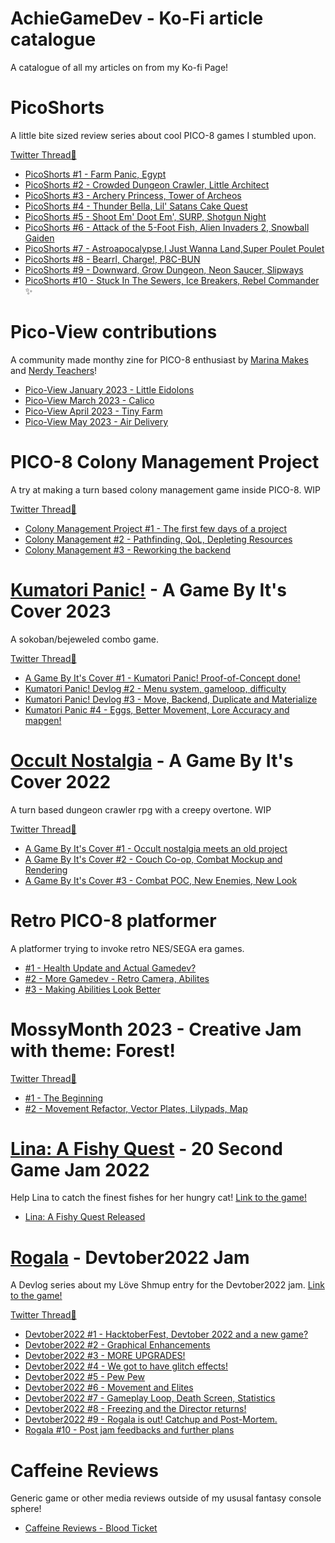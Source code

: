 # AchieGameDev - Ko-Fi article catalogue
A catalogue of all my articles on from my Ko-fi Page!

# PicoShorts
A little bite sized review series about cool PICO-8 games I stumbled upon.  

[Twitter Thread🧵](https://twitter.com/Achie7240/status/1665425528319246338)

- [PicoShorts #1 - Farm Panic, Egypt](https://ko-fi.com/post/PicoShorts-1-E1E29R7LV) 
- [PicoShorts #2 - Crowded Dungeon Crawler, Little Architect](https://ko-fi.com/post/Eng-PicoShorts-2--Crowded-Dungeon-Crawler-Lit-W7W2ADJDB)
- [PicoShorts #3 - Archery Princess, Tower of Archeos](https://ko-fi.com/post/Eng-PicoShorts-3--Archery-Princess-I3I7AIEZA)
- [PicoShorts #4 - Thunder Bella, Lil' Satans Cake Quest](https://ko-fi.com/post/Eng-PicoShorts-4--Thunder-Bella-Lil-Satans-C-V7V2D7QTW)
- [PicoShorts #5 - Shoot Em' Doot Em', SURP, Shotgun Night](https://ko-fi.com/Post/Eng-PicoShorts-5--Shotgun-Night-Shoot-Em-Doo-T6T1FTUL8) 
- [PicoShorts #6 - Attack of the 5-Foot Fish, Alien Invaders 2, Snowball Gaiden](https://ko-fi.com/post/PicoShorts-6--Attack-of-the-5-Foot-Fish-R6R7HAPH5)
- [PicoShorts #7 - Astroapocalypse,I Just Wanna Land,Super Poulet Poulet](https://ko-fi.com/post/PicoShorts-7--AstroapocalypseI-Just-Wanna-Land-E1E8HUNUA)
- [PicoShorts #8 - Bearrl, Charge!, P8C-BUN](https://ko-fi.com/post/PicoShorts-8--Bearrl-Charge-P8C-BUN-H2H8K6O60)
- [PicoShorts #9 - Downward, Grow Dungeon, Neon Saucer, Slipways](https://ko-fi.com/post/PicoShorts-9--Downward-Grow-Dungeon-Neon-Sauce-O5O8L3CHW)
- [PicoShorts #10 - Stuck In The Sewers, Ice Breakers, Rebel Commander](https://ko-fi.com/post/PicoShorts-10--Stuck-In-The-Sewers-Ice-Breakers-P5P4NVRHQ) ✨

# Pico-View contributions
A community made monthy zine for PICO-8 enthusiast by [Marina Makes](https://twitter.com/MarinaMakes) and [Nerdy Teachers](https://twitter.com/NerdyTeachers)!

- [Pico-View January 2023 - Little Eidolons](https://nerdyteachers.com/PICO-8/Pico-View/?issue=1)
- [Pico-View March 2023 - Calico](https://nerdyteachers.com/PICO-8/Pico-View/?issue=3)
- [Pico-View April 2023 - Tiny Farm](https://nerdyteachers.com/PICO-8/Pico-View/?issue=4#featuredReview)
- [Pico-View May 2023 - Air Delivery](https://nerdyteachers.com/PICO-8/Pico-View/?issue=5#featuredReview) 

# PICO-8 Colony Management Project  
A try at making a turn based colony management game inside PICO-8. WIP  

[Twitter Thread🧵](https://twitter.com/Achie7240/status/1648051091781697537)

- [Colony Management Project #1 - The first few days of a project](https://ko-fi.com/post/Colony-Management-Project-1--The-first-few-days-A0A5J2DFS)
- [Colony Management #2 - Pathfinding, QoL, Depleting Resources](https://ko-fi.com/post/Colony-Management-2--Pathfinding-QoL-Depleting-G2G1JT4TT)
- [Colony Management #3 - Reworking the backend](https://ko-fi.com/post/Colony-Management-3--Reworking-the-backend-K3K8KNQU7) 

# [Kumatori Panic!](https://achie.itch.io/kumatori-panic) - A Game By It's Cover 2023  
A sokoban/bejeweled combo game.  

[Twitter Thread🧵](https://twitter.com/Achie7240/status/1675224388898021376)

- [A Game By It's Cover #1 - Kumatori Panic! Proof-of-Concept done!](https://ko-fi.com/post/A-Game-By-Its-Cover-1--Kumatori-Panic-Proof-of-J3J6MST5M) 
- [Kumatori Panic! Devlog #2 - Menu system, gameloop, difficulty](https://ko-fi.com/Post/AGBIC--Kumatori-Panic-Devlog-2--Menu-system-g-E1E5MTTV5)
- [Kumatori Panic! Devlog #3 - Move, Backend, Duplicate and Materialize](https://ko-fi.com/post/Kumatori-Panic-3--Move-Backend-Duplicate-and-M-A0A7MYEPA)
- [Kumatori Panic #4 - Eggs, Better Movement, Lore Accuracy and mapgen!](https://ko-fi.com/post/Kumatori-Panic-4--Eggs-Better-Movement-Lore-Ac-N4N0N6K7W)


# [Occult Nostalgia](https://achie.itch.io/occult-nostalgia) - A Game By It's Cover 2022  
A turn based dungeon crawler rpg with a creepy overtone. WIP  

[Twitter Thread🧵](https://twitter.com/Achie7240/status/1586100113956425728)  

- [A Game By It's Cover #1 - Occult nostalgia meets an old project](https://ko-fi.com/post/A-Game-By-Its-Cover-1--Occult-nostalgia-meets-a-C0C3FZFLM)
- [A Game By It's Cover #2 - Couch Co-op, Combat Mockup and Rendering](https://ko-fi.com/post/A-Game-By-Its-Cover-2--Couch-Co-op-Combat-Mock-E1E8G6HWY)
- [A Game By It's Cover #3 - Combat POC, New Enemies, New Look](https://ko-fi.com/post/A-Game-By-Its-Cover-3--Combat-POC-New-Enemies-L3L4GF2I3)

# Retro PICO-8 platformer  
A platformer trying to invoke retro NES/SEGA era games.

- [#1 - Health Update and Actual Gamedev?](https://ko-fi.com/post/Health-Update-and-Actual-Gamedev-J3J7D7369)
- [#2 - More Gamedev - Retro Camera, Abilites](https://ko-fi.com/post/More-Gamedev--Retro-Camera-Abilites-C0C1DCSJD)
- [#3 - Making Abilities Look Better](https://ko-fi.com/post/ENGHUN-Unnamed-Project--Making-Abilites-Look-B-X8X2DH3X2)

# MossyMonth 2023 - Creative Jam with theme: Forest!

[Twitter Thread🧵](https://twitter.com/Achie7240/status/1668344676267487232)

- [#1 - The Beginning](https://ko-fi.com/post/MossyMonth-2023-1--The-Beginnings-C0C5M7HZ3)
- [#2 - Movement Refactor, Vector Plates, Lilypads, Map](https://ko-fi.com/post/Mossy-Month-2--Movement-Refactor-Vector-Plates-E1E2MLT9O)

# [Lina: A Fishy Quest](https://achie.itch.io/lina-a-fishy-quest) - 20 Second Game Jam 2022  
Help Lina to catch the finest fishes for her hungry cat! [Link to the game!](https://achie.itch.io/lina-a-fishy-quest)
- [Lina: A Fishy Quest Released](https://ko-fi.com/post/Lina-A-Fishy-Quest-is-out--20-second-game-jam-O5O1G84J9) 

# [Rogala](https://achie.itch.io/rogala) - Devtober2022 Jam
A Devlog series about my Löve Shmup entry for the Devtober2022 jam. [Link to the game!](https://achie.itch.io/rogala)

[Twitter Thread🧵](https://twitter.com/Achie7240/status/1577053869481525248)  

- [Devtober2022 #1 - HacktoberFest, Devtober 2022 and a new game?](https://ko-fi.com/post/Eng-HacktoberFest-Devtober-2022-and-a-new-game-X8X8FJPDN)
- [Devtober2022 #2 - Graphical Enhancements](https://ko-fi.com/Post/Eng-Devtober2020-2--Graphical-Enhancements-X8X3FKCIB)
- [Devtober2022 #3 - MORE UPGRADES!](https://ko-fi.com/Post/Eng-Devtober2022-3--MORE-UPGRADES-R6R3FL67S)
- [Devtober2022 #4 - We got to have glitch effects!](https://ko-fi.com/Post/Eng-Devtober2022-4--We-got-to-have-glitch-effe-S6S1FM1IC)
- [Devtober2022 #5 - Pew Pew](https://ko-fi.com/Post/Eng-Devtober2022-5--Pew-Pew-L4L1FMRQL)
- [Devtober2022 #6 - Movement and Elites](https://ko-fi.com/Post/Devtober2022-6--Movement-and-Elites-K3K1FUUGD) 
- [Devtober2022 #7 - Gameplay Loop, Death Screen, Statistics](https://ko-fi.com/post/Devtober2022-7--Gameplay-Loop-Death-Screen-Sta-A0A2FVJ4A)
- [Devtober2022 #8 - Freezing and the Director returns!](https://ko-fi.com/Post/Devtober2022-8--Freezing-and-the-Director-return-H2H5FXS8P)
- [Devtober2022 #9 - Rogala is out! Catchup and Post-Mortem.](https://ko-fi.com/Post/Devtober-9--Rogala-is-out-Catchup-and-Post-Mort-K3K3G1LU9)
- [Rogala #10 - Post jam feedbacks and further plans](https://ko-fi.com/post/Rogala-10--Recievment-and-further-plans-Q5Q8GRVMM)

# Caffeine Reviews
Generic game or other media reviews outside of my ususal fantasy console sphere!

- [Caffeine Reviews - Blood Ticket](https://ko-fi.com/post/Caffeine-Reviews--Blood-Ticket-R6R8FW6HR) 
